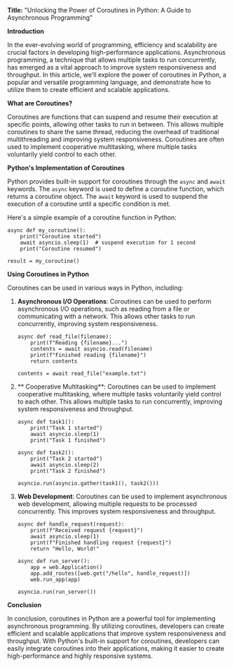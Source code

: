 **Title:** "Unlocking the Power of Coroutines in Python: A Guide to Asynchronous Programming"

**Introduction**

In the ever-evolving world of programming, efficiency and scalability are crucial factors in developing high-performance applications. Asynchronous programming, a technique that allows multiple tasks to run concurrently, has emerged as a vital approach to improve system responsiveness and throughput. In this article, we'll explore the power of coroutines in Python, a popular and versatile programming language, and demonstrate how to utilize them to create efficient and scalable applications.

**What are Coroutines?**

Coroutines are functions that can suspend and resume their execution at specific points, allowing other tasks to run in between. This allows multiple coroutines to share the same thread, reducing the overhead of traditional multithreading and improving system responsiveness. Coroutines are often used to implement cooperative multitasking, where multiple tasks voluntarily yield control to each other.

**Python's Implementation of Coroutines**

Python provides built-in support for coroutines through the `async` and `await` keywords. The `async` keyword is used to define a coroutine function, which returns a coroutine object. The `await` keyword is used to suspend the execution of a coroutine until a specific condition is met.

Here's a simple example of a coroutine function in Python:
```
async def my_coroutine():
    print("Coroutine started")
    await asyncio.sleep(1)  # suspend execution for 1 second
    print("Coroutine resumed")

result = my_coroutine()
```
**Using Coroutines in Python**

Coroutines can be used in various ways in Python, including:

1.  **Asynchronous I/O Operations**: Coroutines can be used to perform asynchronous I/O operations, such as reading from a file or communicating with a network. This allows other tasks to run concurrently, improving system responsiveness.
    ```
    async def read_file(filename):
        print(f"Reading {filename}...")
        contents = await asyncio.read(filename)
        print(f"Finished reading {filename}")
        return contents

    contents = await read_file("example.txt")
    ```

2.  ** Cooperative Multitasking**: Coroutines can be used to implement cooperative multitasking, where multiple tasks voluntarily yield control to each other. This allows multiple tasks to run concurrently, improving system responsiveness and throughput.
    ```
    async def task1():
        print("Task 1 started")
        await asyncio.sleep(1)
        print("Task 1 finished")

    async def task2():
        print("Task 2 started")
        await asyncio.sleep(2)
        print("Task 2 finished")

    asyncio.run(asyncio.gather(task1(), task2()))
    ```

3.  **Web Development**: Coroutines can be used to implement asynchronous web development, allowing multiple requests to be processed concurrently. This improves system responsiveness and throughput.
    ```
    async def handle_request(request):
        print(f"Received request {request}")
        await asyncio.sleep(1)
        print(f"Finished handling request {request}")
        return "Hello, World!"

    async def run_server():
        app = web.Application()
        app.add_routes([web.get("/hello", handle_request)])
        web.run_app(app)

    asyncio.run(run_server())
    ```

**Conclusion**

In conclusion, coroutines in Python are a powerful tool for implementing asynchronous programming. By utilizing coroutines, developers can create efficient and scalable applications that improve system responsiveness and throughput. With Python's built-in support for coroutines, developers can easily integrate coroutines into their applications, making it easier to create high-performance and highly responsive systems.